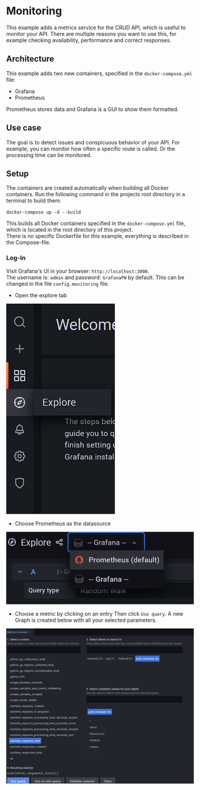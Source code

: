 # Monitoring
This example adds a metrics service for the CRUD API, which is useful to monitor your API. There are multiple reasons 
you want to use this, for example checking availability, performance and correct responses.

## Architecture
This example adds two new containers, specified in the `docker-compose.yml` file:
- Grafana
- Prometheus

Prometheus stores data and Grafana is a GUI to show them formatted.

## Use case
The goal is to detect issues and conspicuous behavior of your API. 
For example, you can monitor how often a specific route is called. Or the processing time can be monitored.


## Setup
The containers are created automatically when building all Docker containers. Run the following command in the projects 
root directory in a terminal to build them:
```shell
docker-compose up -d --build
```
This builds all Docker containers specified in the `docker-compose.yml` file, which is located in the root directory of 
this project.\
There is no specific Dockerfile for this example, everything is described in the Compose-file.

### Log-In
Visit Grafana's UI in your browser: `http://localhost:3000`.\
The username is: `admin` and password: `GrafanaPW` by default. This can be changed in the file `config.monitoring` file.

- Open the explore tab

![img.png](grafana_explore.png)

- Choose Prometheus as the datasource

![img_1.png](grafana_datasource.png)

- Choose a metric by clicking on an entry
Then click `Use query`. A new Graph is created below with all your selected parameters.

![img_2.png](grafana_metric.png)
